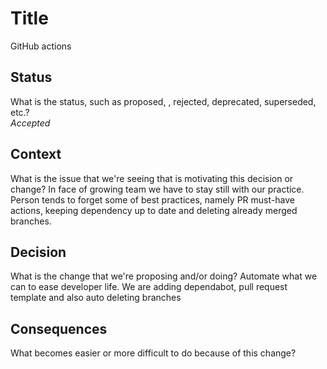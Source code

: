 # Title
GitHub actions

## Status

What is the status, such as proposed, , rejected, deprecated, superseded, etc.? \
*Accepted*

## Context

What is the issue that we're seeing that is motivating this decision or change?
In face of growing team we have to stay still with our practice. Person tends to forget some of best practices, namely PR must-have actions, keeping dependency up to date and deleting already merged branches.

## Decision

What is the change that we're proposing and/or doing?
Automate what we can to ease developer life. We are adding dependabot, pull request template and also auto deleting branches

## Consequences

What becomes easier or more difficult to do because of this change?
